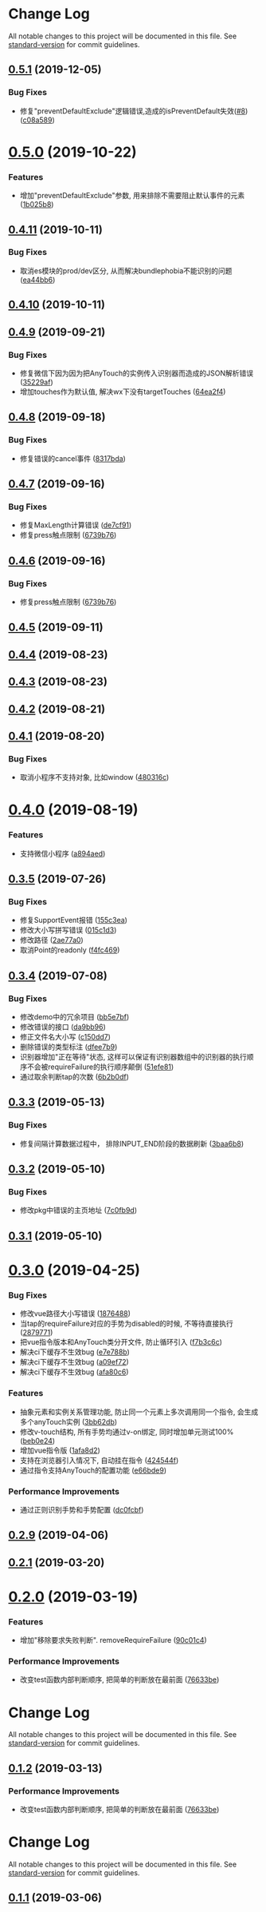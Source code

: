 # Change Log

All notable changes to this project will be documented in this file. See [standard-version](https://github.com/conventional-changelog/standard-version) for commit guidelines.

<a name="0.5.1"></a>
## [0.5.1](https://github.com/any86/any-touch/compare/v0.5.0...v0.5.1) (2019-12-05)


### Bug Fixes

* 修复"preventDefaultExclude"逻辑错误,造成的isPreventDefault失效([#8](https://github.com/any86/any-touch/issues/8)) ([c08a589](https://github.com/any86/any-touch/commit/c08a589))



<a name="0.5.0"></a>
# [0.5.0](https://github.com/any86/any-touch/compare/v0.4.11...v0.5.0) (2019-10-22)


### Features

* 增加"preventDefaultExclude"参数, 用来排除不需要阻止默认事件的元素 ([1b025b8](https://github.com/any86/any-touch/commit/1b025b8))



<a name="0.4.11"></a>
## [0.4.11](https://github.com/any86/any-touch/compare/v0.4.9...v0.4.11) (2019-10-11)


### Bug Fixes

* 取消es模块的prod/dev区分, 从而解决bundlephobia不能识别的问题 ([ea44bb6](https://github.com/any86/any-touch/commit/ea44bb6))



<a name="0.4.10"></a>
## [0.4.10](https://github.com/any86/any-touch/compare/v0.4.9...v0.4.10) (2019-10-11)



<a name="0.4.9"></a>
## [0.4.9](https://github.com/any86/any-touch/compare/v0.4.8...v0.4.9) (2019-09-21)


### Bug Fixes

* 修复微信下因为因为把AnyTouch的实例传入识别器而造成的JSON解析错误 ([35229af](https://github.com/any86/any-touch/commit/35229af))
* 增加touches作为默认值, 解决wx下没有targetTouches ([64ea2f4](https://github.com/any86/any-touch/commit/64ea2f4))



<a name="0.4.8"></a>
## [0.4.8](https://github.com/any86/any-touch/compare/v0.4.7...v0.4.8) (2019-09-18)


### Bug Fixes

* 修复错误的cancel事件 ([8317bda](https://github.com/any86/any-touch/commit/8317bda))



<a name="0.4.7"></a>
## [0.4.7](https://github.com/any86/any-touch/compare/v0.4.5...v0.4.7) (2019-09-16)


### Bug Fixes

* 修复MaxLength计算错误 ([de7cf91](https://github.com/any86/any-touch/commit/de7cf91))
* 修复press触点限制 ([6739b76](https://github.com/any86/any-touch/commit/6739b76))



<a name="0.4.6"></a>
## [0.4.6](https://github.com/any86/any-touch/compare/v0.4.5...v0.4.6) (2019-09-16)


### Bug Fixes

* 修复press触点限制 ([6739b76](https://github.com/any86/any-touch/commit/6739b76))



<a name="0.4.5"></a>
## [0.4.5](https://github.com/any86/any-touch/compare/v0.4.4...v0.4.5) (2019-09-11)



<a name="0.4.4"></a>
## [0.4.4](https://github.com/any86/any-touch/compare/v0.4.3...v0.4.4) (2019-08-23)



<a name="0.4.3"></a>
## [0.4.3](https://github.com/any86/any-touch/compare/v0.4.1...v0.4.3) (2019-08-23)



<a name="0.4.2"></a>
## [0.4.2](https://github.com/any86/any-touch/compare/v0.4.1...v0.4.2) (2019-08-21)



<a name="0.4.1"></a>
## [0.4.1](https://github.com/any86/any-touch/compare/v0.4.0...v0.4.1) (2019-08-20)


### Bug Fixes

* 取消小程序不支持对象, 比如window ([480316c](https://github.com/any86/any-touch/commit/480316c))



<a name="0.4.0"></a>
# [0.4.0](https://github.com/any86/any-touch/compare/v0.3.5...v0.4.0) (2019-08-19)


### Features

* 支持微信小程序 ([a894aed](https://github.com/any86/any-touch/commit/a894aed))



<a name="0.3.5"></a>
## [0.3.5](https://github.com/any86/any-touch/compare/v0.3.4...v0.3.5) (2019-07-26)


### Bug Fixes

* 修复SupportEvent报错 ([155c3ea](https://github.com/any86/any-touch/commit/155c3ea))
* 修改大小写拼写错误 ([015c1d3](https://github.com/any86/any-touch/commit/015c1d3))
* 修改路径 ([2ae77a0](https://github.com/any86/any-touch/commit/2ae77a0))
* 取消Point的readonly ([f4fc469](https://github.com/any86/any-touch/commit/f4fc469))



<a name="0.3.4"></a>
## [0.3.4](https://github.com/any86/any-touch/compare/v0.3.3...v0.3.4) (2019-07-08)


### Bug Fixes

* 修改demo中的冗余项目 ([bb5e7bf](https://github.com/any86/any-touch/commit/bb5e7bf))
* 修改错误的接口 ([da9bb96](https://github.com/any86/any-touch/commit/da9bb96))
* 修正文件名大小写 ([c150dd7](https://github.com/any86/any-touch/commit/c150dd7))
* 删除错误的类型标注 ([dfee7b9](https://github.com/any86/any-touch/commit/dfee7b9))
* 识别器增加"正在等待"状态, 这样可以保证有识别器数组中的识别器的执行顺序不会被requireFailure的执行顺序颠倒 ([51efe81](https://github.com/any86/any-touch/commit/51efe81))
* 通过取余判断tap的次数 ([6b2b0df](https://github.com/any86/any-touch/commit/6b2b0df))



<a name="0.3.3"></a>
## [0.3.3](https://github.com/any86/any-touch/compare/v0.3.2...v0.3.3) (2019-05-13)


### Bug Fixes

* 修复间隔计算数据过程中， 排除INPUT_END阶段的数据刷新 ([3baa6b8](https://github.com/any86/any-touch/commit/3baa6b8))



<a name="0.3.2"></a>
## [0.3.2](https://github.com/any86/any-touch/compare/v0.3.1...v0.3.2) (2019-05-10)


### Bug Fixes

* 修改pkg中错误的主页地址 ([7c0fb9d](https://github.com/any86/any-touch/commit/7c0fb9d))



<a name="0.3.1"></a>
## [0.3.1](https://github.com/any86/any-touch/compare/v0.3.0...v0.3.1) (2019-05-10)



<a name="0.3.0"></a>
# [0.3.0](https://github.com/any86/any-touch/compare/v0.2.8...v0.3.0) (2019-04-25)


### Bug Fixes

* 修改vue路径大小写错误 ([1876488](https://github.com/any86/any-touch/commit/1876488))
* 当tap的requireFailure对应的手势为disabled的时候, 不等待直接执行 ([2879771](https://github.com/any86/any-touch/commit/2879771))
* 把vue指令版本和AnyTouch类分开文件, 防止循环引入 ([f7b3c6c](https://github.com/any86/any-touch/commit/f7b3c6c))
* 解决ci下缓存不生效bug ([e7e788b](https://github.com/any86/any-touch/commit/e7e788b))
* 解决ci下缓存不生效bug ([a09ef72](https://github.com/any86/any-touch/commit/a09ef72))
* 解决ci下缓存不生效bug ([afa80c6](https://github.com/any86/any-touch/commit/afa80c6))


### Features

*  抽象元素和实例关系管理功能, 防止同一个元素上多次调用同一个指令, 会生成多个anyTouch实例 ([3bb62db](https://github.com/any86/any-touch/commit/3bb62db))
* 修改v-touch结构, 所有手势均通过v-on绑定, 同时增加单元测试100% ([beb0e24](https://github.com/any86/any-touch/commit/beb0e24))
* 增加vue指令版 ([1afa8d2](https://github.com/any86/any-touch/commit/1afa8d2))
* 支持在浏览器引入情况下, 自动挂在指令 ([424544f](https://github.com/any86/any-touch/commit/424544f))
* 通过指令支持AnyTouch的配置功能 ([e66bde9](https://github.com/any86/any-touch/commit/e66bde9))


### Performance Improvements

* 通过正则识别手势和手势配置 ([dc0fcbf](https://github.com/any86/any-touch/commit/dc0fcbf))



<a name="0.2.9"></a>
## [0.2.9](https://github.com/any86/any-touch/compare/v0.2.8...v0.2.9) (2019-04-06)



<a name="0.2.1"></a>
## [0.2.1](https://github.com/any86/any-touch/compare/v0.2.0...v0.2.1) (2019-03-20)



<a name="0.2.0"></a>
# [0.2.0](https://github.com/any86/any-touch/compare/v0.1.1...v0.2.0) (2019-03-19)


### Features

* 增加"移除要求失败判断". removeRequireFailure ([90c01c4](https://github.com/any86/any-touch/commit/90c01c4))


### Performance Improvements

* 改变test函数内部判断顺序, 把简单的判断放在最前面 ([76633be](https://github.com/any86/any-touch/commit/76633be))



# Change Log

All notable changes to this project will be documented in this file. See [standard-version](https://github.com/conventional-changelog/standard-version) for commit guidelines.

## [0.1.2](https://github.com/any86/any-touch/compare/v0.1.1...v0.1.2) (2019-03-13)


### Performance Improvements

* 改变test函数内部判断顺序, 把简单的判断放在最前面 ([76633be](https://github.com/any86/any-touch/commit/76633be))



# Change Log

All notable changes to this project will be documented in this file. See [standard-version](https://github.com/conventional-changelog/standard-version) for commit guidelines.

## [0.1.1](https://github.com/any86/any-touch/compare/v0.1.0...v0.1.1) (2019-03-06)
